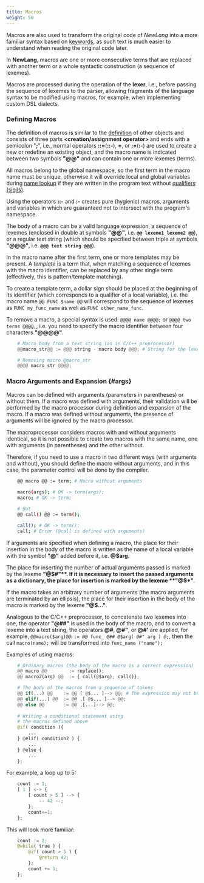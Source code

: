 ```yaml
---
title: Macros
weight: 50
---
```


Macros are also used to transform the original code of *NewLang* into a more familiar syntax based on [keywords](/docs/syntax/dsl/), 
as such text is much easier to understand when reading the original code later.

In **NewLang**, macros are one or more consecutive terms that are replaced with another term or a whole syntactic construction (a sequence of lexemes).

Macros are processed during the operation of the **lexer**, i.e., before passing the sequence of lexemes to the parser, 
allowing fragments of the language syntax to be modified using macros, for example, when implementing custom DSL dialects.

### Defining Macros

The definition of macros is similar to the [definition](/docs/ops/create/) of other objects and consists of three parts 
**<macro name> <creation/assignment operator> <macro body>** and ends with a semicolon "**;**", i.e., 
normal operators **::=**(**::-**), **=**, or **:=**(**:-**) are used to create a new or redefine an existing object, 
and the macro name is indicated between two symbols **"@@"** and can contain one or more lexemes (terms).

All macros belong to the global namespace, so the first term in the macro name must be unique, 
otherwise it will override local and global variables during [name lookup](/docs/syntax/naming/#name-lookup)
if they are written in the program text without [qualifiers (sigils)](/docs/syntax/naming/#sigil).

Using the operators **::-** and **:-** creates pure (hygienic) macros, arguments and variables in which are guaranteed not to intersect with the program's namespace.

The body of a macro can be a valid language expression, a sequence of lexemes (enclosed in double at symbols **"@@"**, 
i.e. **`@@ lexeme1 lexeme2 @@`**), or a regular text string (which should be specified between triple at symbols **"@@@"**, 
i.e. **`@@@ text string @@@`**).

In the macro name after the first term, one or more templates may be present. 
A *template* is a term that, when matching a sequence of lexemes with the macro identifier, 
can be replaced by any other single term (effectively, this is pattern/template matching).

To create a template term, a dollar sign should be placed at the beginning of its identifier (which corresponds to a qualifier of a local variable), 
i.e. the macro name `@@ FUNC $name @@` will correspond to the sequence of lexemes as `FUNC my_func_name` as well as `FUNC other_name_func`.

To remove a macro, a special syntax is used: `@@@@ name @@@@;` or `@@@@ two terms @@@@;`, 
i.e. you need to specify the macro identifier between four characters **"@@@@"**.

```python
    # Macro body from a text string (as in C/C++ preprocessor)
    @@macro_str@@ := @@@ string - macro body @@@; # String for the lexer

    # Removing macro @macro_str
    @@@@ macro_str @@@@;
```

### Macro Arguments and Expansion {#args}

Macros can be defined with arguments (parameters in parentheses) or without them. 
If a macro was defined with arguments, their validation will be performed by the macro processor during definition and expansion of the macro. 
If a macro was defined without arguments, the presence of arguments will be ignored by the macro processor.

The macroprocessor considers macros with and without arguments identical, 
so it is not possible to create two macros with the same name, one with arguments (in parentheses) and the other without.

Therefore, if you need to use a macro in two different ways (with arguments and without), 
you should define the macro without arguments, and in this case, the parameter control will be done by the compiler.

```bash
    @@ macro @@ := term; # Macro without arguments
    
    macro(args); # OK -> term(args);
    macro; # OK -> term;

    # But
    @@ call() @@ := term(); 

    call(); # OK -> term();
    call; # Error (@call is defined with arguments) 
```

If arguments are specified when defining a macro, the place for their insertion in the body of the macro is written 
as the name of a local variable with the symbol **"@"** added before it, i.e. **@$arg**.

The place for inserting the number of actual arguments passed is marked by the lexeme **"@$#"**.
If it is necessary to insert the passed arguments as a dictionary, the place for insertion is marked by the lexeme **"@$\*"**.

If the macro takes an arbitrary number of arguments (the macro arguments are terminated by an ellipsis), 
the place for their insertion in the body of the macro is marked by the lexeme **"@$..."**.

Analogous to the C/C++ preprocessor, to concatenate two lexemes into one, the operator **"@##"** is used in the body of the macro, 
and to convert a lexeme into a text string, the operators **@#**, **@#"**, or **@#'** are applied, for example, 
`@@macro($arg)@@ := @@ func_ @## @$arg( @#" arg ) @;`, then the call `macro(name);` will be transformed into `func_name ("name");`

Examples of using macros:
```python
    # Ordinary macros (the body of the macro is a correct expression)
    @@ macro @@        := replace();
    @@ macro2(arg) @@  := { call(@$arg); call()};

    # The body of the macros from a sequence of tokens
    @@ if(...) @@    := @@ [ @$... ]--> @@; # The expression may not be complete
    @@ elif(...) @@  := @@ ,[ @$... ]--> @@;
    @@ else @@       := @@ ,[...]--> @@;
 
    # Writing a conditional statement using
    # the macros defined above
    @if( condition ){
        ...
    } @elif( condition2 ) {
        ...
    } @else {
        ...
    };
```

For example, a loop up to 5:
```python
    count := 1;
    [ 1 ] <-> {
        [ count > 5 ] --> {
            -- 42 --;
        };
        count+=1;
    };
```

This will look more familiar:
```python
    count := 1;
    @while( true ) {
        @if( count > 5 ) {
            @return 42;
        };
        count += 1;
    };
```